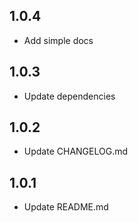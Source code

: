 ## 1.0.4

- Add simple docs

## 1.0.3

- Update dependencies

## 1.0.2

- Update CHANGELOG.md

## 1.0.1

- Update README.md
